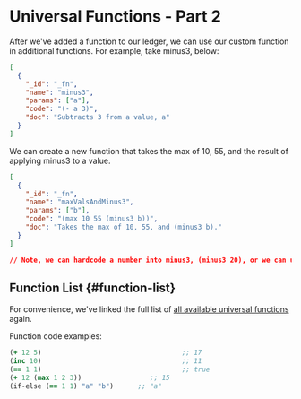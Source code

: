 # Universal Functions - Part 2

After we've added a function to our ledger, we can use our custom function in additional functions. For example, take minus3, below:

```json
[
  {
    "_id": "_fn",
    "name": "minus3",
    "params": ["a"],
    "code": "(- a 3)",
    "doc": "Subtracts 3 from a value, a"
  }
]
```

We can create a new function that takes the max of 10, 55, and the result of applying minus3 to a value.

```json
[
  {
    "_id": "_fn",
    "name": "maxValsAndMinus3",
    "params": ["b"],
    "code": "(max 10 55 (minus3 b))",
    "doc": "Takes the max of 10, 55, and (minus3 b)."
  }
]

// Note, we can hardcode a number into minus3, (minus3 20), or we can use a parameter (as we do above).
```

## Function List {#function-list}

For convenience, we've linked the full list of [all available universal functions](/overview/schema/smartfunctions.md#universal-functions) again.

Function code examples:

```clojure
(+ 12 5)                                   ;; 17
(inc 10)                                   ;; 11
(== 1 1)                                   ;; true
(+ 12 (max 1 2 3))                 ;; 15
(if-else (== 1 1) "a" "b")      ;; "a"
```
